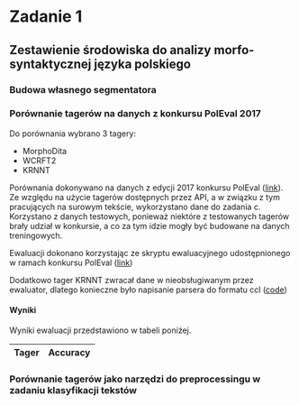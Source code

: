 # Zadanie 1
## Zestawienie środowiska do analizy morfo-syntaktycznej języka polskiego

### Budowa własnego segmentatora

### Porównanie tagerów na danych z konkursu PolEval 2017

Do porównania wybrano 3 tagery:

* MorphoDita
* WCRFT2
* KRNNT

Porównania dokonywano na danych z edycji 2017 konkursu PolEval ([link](http://2017.poleval.pl/index.php/tasks/)). Ze względu na użycie tagerów dostępnych przez API, a w związku z tym pracujących na surowym tekście, wykorzystano dane do zadania c. Korzystano z danych testowych, ponieważ niektóre z testowanych tagerów brały udział w konkursie, a co za tym idzie mogły być budowane na danych treningowych.

Ewaluacji dokonano korzystając ze skryptu ewaluacyjnego udostępnionego w ramach konkursu PolEval ([link](http://2017.poleval.pl/task1/tagger-eval.py))

Dodatkowo tager KRNNT zwracał dane w nieobsługiwanym przez ewaluator, dlatego konieczne było napisanie parsera do formatu ccl ([code](utils/converter.py))

#### Wyniki

Wyniki ewaluacji przedstawiono w tabeli poniżej.

| Tager | Accuracy |
| --- | --- |

### Porównanie tagerów jako narzędzi do preprocessingu w zadaniu klasyfikacji tekstów
